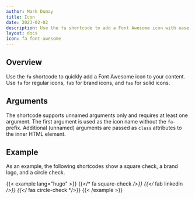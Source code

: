 ```yaml
---
author: Mark Dumay
title: Icon
date: 2023-02-02
description: Use the fa shortcode to add a Font Awesome icon with ease.
layout: docs
icon: fa font-awesome
---
```


## Overview

Use the `fa` shortcode to quickly add a Font Awesome icon to your content. Use `fa` for regular icons, `fab` for brand icons, and `fas` for solid icons.

## Arguments

The shortcode supports unnamed arguments only and requires at least one argument. The first argument is used as the icon name without the `fa-` prefix. Additional (unnamed) arguments are passed as `class` attributes to the inner HTML element.

## Example

As an example, the following shortcodes show a square check, a brand logo, and a circle check.

<!-- markdownlint-disable MD037 -->
{{< example lang="hugo" >}}
{{</* fa square-check */>}}
{{</* fab linkedin */>}}
{{</* fas circle-check */>}}
{{< /example >}}
<!-- markdownlint-enable MD037 -->
